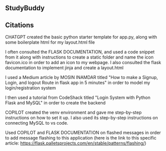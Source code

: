 ## StudyBuddy

## Citations
CHATGPT created the basic python starter template for app.py, along with some boilerplate html for my layout.html file

I often consulted the FLASK DOCUMENTATION, and used a code snippet from it along with instructions to create a static folder and name the icon favicon.ico in order to add an icon to my webpage. I also consulted the flask documentation to implement jinja and create a layout.html

I used a Medium article by MOSIN INAMDAR titled "How to make a Signup, Login, and logout Route in flask app in 5 minutes" in order to model my login/registration system

I then used a tutorial from CodeShack titled "Login System with Python Flask and MySQL" in order to create the backend

COPILOT created the venv environment and gave me step-by-step instructions on how to set it up. I also used its step-by-step instructions on connecting MySQL to vs code. 

Used COPILOT and FLASK DOCUMENTATION on flashed messages in order to add message flashing to this application (here is the link to this specific article: https://flask.palletsprojects.com/en/stable/patterns/flashing/)